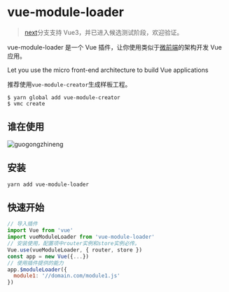 # vue-module-loader

> [next](https://github.com/mqhe2007/vue-module-loader/tree/next)分支支持 Vue3，并已进入候选测试阶段，欢迎验证。

vue-module-loader 是一个 Vue 插件，让你使用类似于[微前端](https://www.thoughtworks.com/radar/techniques/micro-frontends)的架构开发 Vue 应用。

Let you use the micro front-end architecture to build Vue applications

推荐使用`vue-module-creator`生成样板工程。

```
$ yarn global add vue-module-creator
$ vmc create
```

## 谁在使用

![guogongzhineng](https://user-images.githubusercontent.com/13450661/122190121-1ec3ea80-cec4-11eb-87bf-1f657c70ae8a.png)

## 安装

```
yarn add vue-module-loader
```

## 快速开始

```javascript
// 导入插件
import Vue from 'vue'
import vueModuleLoader from 'vue-module-loader'
// 安装使用，配置项中router实例和store实例必传。
Vue.use(vueModuleLoader, { router, store })
const app = new Vue({...})
// 使用插件提供的能力
app.$moduleLoader({
  module1: '//domain.com/module1.js'
})
```
